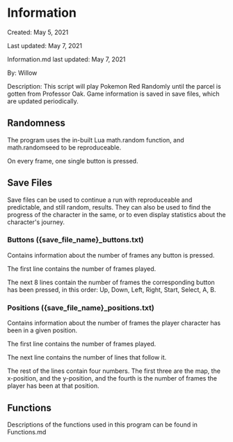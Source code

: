 # Information
Created: May 5, 2021

Last updated: May 7, 2021

Information.md last updated: May 7, 2021

By: Willow

Description: This script will play Pokemon Red Randomly until the parcel is gotten from Professor Oak. Game information is saved in save files, which are updated periodically.

## Randomness
The program uses the in-built Lua math.random function, and math.randomseed to be reproduceable. 

On every frame, one single button is pressed. 

## Save Files
Save files can be used to continue a run with reproduceable and predictable, and still random, results. They can also be used to find the progress of the character in the same, or to even display statistics about the character's journey.

### Buttons ({save_file_name}_buttons.txt)
Contains information about the number of frames any button is pressed. 

The first line contains the number of frames played.

The next 8 lines contain the number of frames the corresponding button has been pressed, in this order: Up, Down, Left, Right, Start, Select, A, B.

### Positions ({save_file_name}_positions.txt)
Contains information about the number of frames the player character has been in a given position. 

The first line contains the number of frames played.

The next line contains the number of lines that follow it.

The rest of the lines contain four numbers. The first three are the map, the x-position, and the y-position, and the fourth is the number of frames the player has been at that position.

## Functions
Descriptions of the functions used in this program can be found in Functions.md
